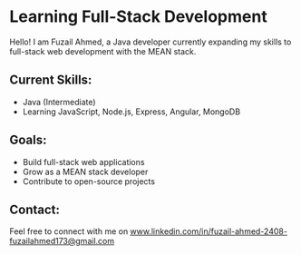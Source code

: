 # Learning Full-Stack Development

Hello! I am Fuzail Ahmed, a Java developer currently expanding my skills to full-stack web development with the MEAN stack.

## Current Skills:
- Java (Intermediate)
- Learning JavaScript, Node.js, Express, Angular, MongoDB

## Goals:
- Build full-stack web applications
- Grow as a MEAN stack developer
- Contribute to open-source projects

## Contact:
Feel free to connect with me on 
www.linkedin.com/in/fuzail-ahmed-2408-
fuzailahmed173@gmail.com

